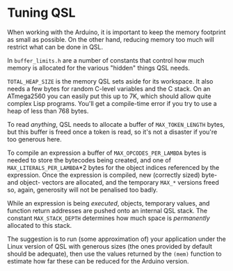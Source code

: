 Tuning QSL
==========

When working with the Arduino, it is important to keep the memory
footprint as small as possible.  On the other hand, reducing memory
too much will restrict what can be done in QSL.

In `buffer_limits.h` are a number of constants that control how much
memory is allocated for the various "hidden" things QSL needs.

`TOTAL_HEAP_SIZE` is the memory QSL sets aside for its workspace.  It
also needs a few bytes for random C-level variables and the C stack.  On an
ATmega2560 you can easily put this up to 7K, which should allow quite
complex Lisp programs.  You'll get a compile-time error if you try to use a
heap of less than 768 bytes.

To read _anything_, QSL needs to allocate a buffer of
`MAX_TOKEN_LENGTH` bytes, but this buffer is freed once a token is
read, so it's not a disaster if you're too generous here.

To compile an expression a buffer of `MAX_OPCODES_PER_LAMBDA` bytes is
needed to store the bytecodes being created, and one of
`MAX_LITERALS_PER_LAMBDA`*2 bytes for the object indices referenced by
the expression.  Once the expression is compiled, new (correctly
sized) byte- and object- vectors are allocated, and the temporary
`MAX_*` versions freed so, again, generosity will not be penalised too
badly.

While an expression is being _executed_, objects, temporary values,
and function return addresses are pushed onto an internal QSL stack.
The constant `MAX_STACK_DEPTH` determines how much space is
*permanently* allocated to this stack.

The suggestion is to run (some approximation of) your application under
the Linux version of QSL with generous sizes (the ones provided by
default should be adequate), then use the values returned by the
`(mem)` function to estimate how far these can be reduced for the
Arduino version.
